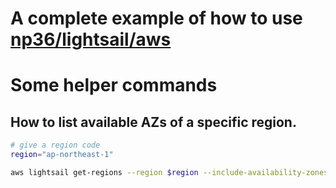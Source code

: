 # A complete example of how to use [np36/lightsail/aws](https://registry.terraform.io/modules/np36/lightsail/aws/latest)

# Some helper commands
## How to list available AZs of a specific region.
```bash
# give a region code
region="ap-northeast-1"

aws lightsail get-regions --region $region --include-availability-zones --query "regions[?name=='$region'].{regionName: displayName, regionCode: name, ZAs:availabilityZones[?state=='available'].zoneName }"
```